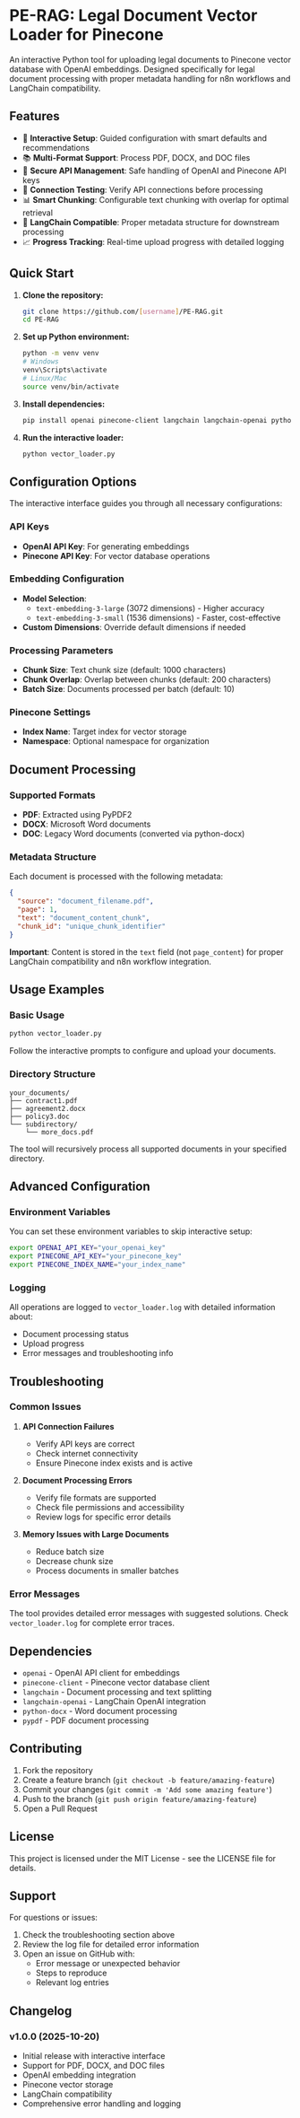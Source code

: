 # PE-RAG: Legal Document Vector Loader for Pinecone

An interactive Python tool for uploading legal documents to Pinecone vector database with OpenAI embeddings. Designed specifically for legal document processing with proper metadata handling for n8n workflows and LangChain compatibility.

## Features

- 🔧 **Interactive Setup**: Guided configuration with smart defaults and recommendations
- 📚 **Multi-Format Support**: Process PDF, DOCX, and DOC files
- 🔑 **Secure API Management**: Safe handling of OpenAI and Pinecone API keys
- 🧪 **Connection Testing**: Verify API connections before processing
- 📊 **Smart Chunking**: Configurable text chunking with overlap for optimal retrieval
- 🎯 **LangChain Compatible**: Proper metadata structure for downstream processing
- 📈 **Progress Tracking**: Real-time upload progress with detailed logging

## Quick Start

1. **Clone the repository:**
   ```bash
   git clone https://github.com/[username]/PE-RAG.git
   cd PE-RAG
   ```

2. **Set up Python environment:**
   ```bash
   python -m venv venv
   # Windows
   venv\Scripts\activate
   # Linux/Mac
   source venv/bin/activate
   ```

3. **Install dependencies:**
   ```bash
   pip install openai pinecone-client langchain langchain-openai python-docx pypdf
   ```

4. **Run the interactive loader:**
   ```bash
   python vector_loader.py
   ```

## Configuration Options

The interactive interface guides you through all necessary configurations:

### API Keys
- **OpenAI API Key**: For generating embeddings
- **Pinecone API Key**: For vector database operations

### Embedding Configuration
- **Model Selection**: 
  - `text-embedding-3-large` (3072 dimensions) - Higher accuracy
  - `text-embedding-3-small` (1536 dimensions) - Faster, cost-effective
- **Custom Dimensions**: Override default dimensions if needed

### Processing Parameters
- **Chunk Size**: Text chunk size (default: 1000 characters)
- **Chunk Overlap**: Overlap between chunks (default: 200 characters)
- **Batch Size**: Documents processed per batch (default: 10)

### Pinecone Settings
- **Index Name**: Target index for vector storage
- **Namespace**: Optional namespace for organization

## Document Processing

### Supported Formats
- **PDF**: Extracted using PyPDF2
- **DOCX**: Microsoft Word documents
- **DOC**: Legacy Word documents (converted via python-docx)

### Metadata Structure
Each document is processed with the following metadata:
```json
{
  "source": "document_filename.pdf",
  "page": 1,
  "text": "document_content_chunk",
  "chunk_id": "unique_chunk_identifier"
}
```

**Important**: Content is stored in the `text` field (not `page_content`) for proper LangChain compatibility and n8n workflow integration.

## Usage Examples

### Basic Usage
```bash
python vector_loader.py
```
Follow the interactive prompts to configure and upload your documents.

### Directory Structure
```
your_documents/
├── contract1.pdf
├── agreement2.docx
├── policy3.doc
└── subdirectory/
    └── more_docs.pdf
```

The tool will recursively process all supported documents in your specified directory.

## Advanced Configuration

### Environment Variables
You can set these environment variables to skip interactive setup:
```bash
export OPENAI_API_KEY="your_openai_key"
export PINECONE_API_KEY="your_pinecone_key"
export PINECONE_INDEX_NAME="your_index_name"
```

### Logging
All operations are logged to `vector_loader.log` with detailed information about:
- Document processing status
- Upload progress
- Error messages and troubleshooting info

## Troubleshooting

### Common Issues

1. **API Connection Failures**
   - Verify API keys are correct
   - Check internet connectivity
   - Ensure Pinecone index exists and is active

2. **Document Processing Errors**
   - Verify file formats are supported
   - Check file permissions and accessibility
   - Review logs for specific error details

3. **Memory Issues with Large Documents**
   - Reduce batch size
   - Decrease chunk size
   - Process documents in smaller batches

### Error Messages
The tool provides detailed error messages with suggested solutions. Check `vector_loader.log` for complete error traces.

## Dependencies

- `openai` - OpenAI API client for embeddings
- `pinecone-client` - Pinecone vector database client
- `langchain` - Document processing and text splitting
- `langchain-openai` - LangChain OpenAI integration
- `python-docx` - Word document processing
- `pypdf` - PDF document processing

## Contributing

1. Fork the repository
2. Create a feature branch (`git checkout -b feature/amazing-feature`)
3. Commit your changes (`git commit -m 'Add some amazing feature'`)
4. Push to the branch (`git push origin feature/amazing-feature`)
5. Open a Pull Request

## License

This project is licensed under the MIT License - see the LICENSE file for details.

## Support

For questions or issues:
1. Check the troubleshooting section above
2. Review the log file for detailed error information
3. Open an issue on GitHub with:
   - Error message or unexpected behavior
   - Steps to reproduce
   - Relevant log entries

## Changelog

### v1.0.0 (2025-10-20)
- Initial release with interactive interface
- Support for PDF, DOCX, and DOC files
- OpenAI embedding integration
- Pinecone vector storage
- LangChain compatibility
- Comprehensive error handling and logging